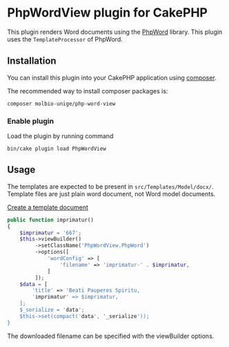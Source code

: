 # PhpWordView plugin for CakePHP

This plugin renders Word documents using the [PhpWord](https://github.com/PHPOffice/PHPWord) library. This plugin uses the `TemplateProcessor` of PhpWord.

## Installation

You can install this plugin into your CakePHP application using [composer](https://getcomposer.org).

The recommended way to install composer packages is:

```
composer molbio-unige/php-word-view
```

### Enable plugin

Load the plugin by running command

```
bin/cake plugin load PhpWordView
```

## Usage

The templates are expected to be present in `src/Templates/Model/docx/`. Template files are just plain word document, not Word model documents.

[Create a template document](https://phpword.readthedocs.io/en/latest/templates-processing.html)

```php
public function imprimatur()
{
    $imprimatur = '667';
    $this->viewBuilder()
         ->setClassName('PhpWordView.PhpWord')
         ->options([
             'wordConfig' => [
                 'filename' => 'imprimatur-' . $imprimatur,
             ]
         ]);
    $data = [
        'title' => 'Beati Pauperes Spiritu,
        'imprimatur' => $imprimatur,
    ];
    $_serialize = 'data';
    $this->set(compact('data', '_serialize'));
}
```

The downloaded filename can be specified with the viewBuilder options.
